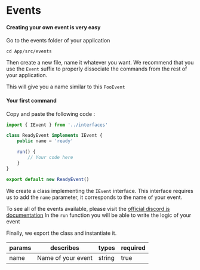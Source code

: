 # Events

#### Creating your own event is very easy

Go to the events folder of your application

```
cd App/src/events
```

Then create a new file, name it whatever you want. We recommend that you use the `Event` suffix to properly dissociate the commands from the rest of your application.

This will give you a name similar to this `FooEvent`

#### Your first command

Copy and paste the following code :

```ts
import { IEvent } from '../interfaces'

class ReadyEvent implements IEvent {
	public name = 'ready'

	run() {
		// Your code here
	}
}

export default new ReadyEvent()
```

We create a class implementing the `IEvent` interface. This interface requires us to add the `name` parameter, it corresponds to the name of your event.

To see all of the events available, please visit the [official discord.js documentation](https://discord.js.org/#/docs/main/stable/general/welcome)
In the `run` function you will be able to write the logic of your event

Finally, we export the class and instantiate it.


| params   | describes                             | types         | required |
| -------- | ------------------------------------- | ------------- | -------- |
| name     | Name of your event                  | string        | true     |